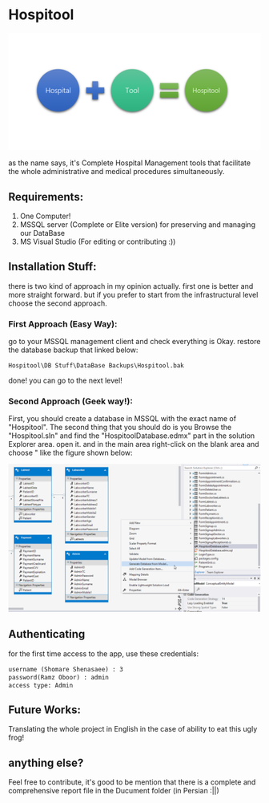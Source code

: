 # Hospitool 

![alt text](https://github.com/AFZL95/Hospitool/blob/master/Ducuments/img/logo.png "Hospitool")

as the name says, it's Complete Hospital Management tools that facilitate the whole administrative and medical procedures simultaneously.


## Requirements:

1. One Computer!
2. MSSQL server (Complete or Elite version) for preserving and managing our DataBase
3.  MS Visual Studio (For editing or contributing :)) 

## Installation Stuff:
there is two kind of approach in my opinion actually.
first one is better and more straight forward. but if you prefer to start from the infrastructural level choose the second approach.

### First Approach (Easy Way):
go to your MSSQL management client and check everything is Okay.
restore the database backup that linked below:
```
Hospitool\DB Stuff\DataBase Backups\Hospitool.bak
```
done!
you can go to the next level!


### Second Approach (Geek way!):
First, you should create a database in MSSQL with the exact name of "Hospitool".
The second thing that you should do is you Browse the "Hospitool.sln" and find the "HospitoolDatabase.edmx" part in the solution Explorer area. open it. and in the main area right-click on the blank area and choose " like the figure shown below:
 
![Regenerating](https://github.com/AFZL95/Hospitool/blob/master/Ducuments/img/regenerating.png)

## Authenticating
for the first time access to the app, use these credentials:
```
username (Shomare Shenasaee) : 3
password(Ramz Oboor) : admin
access type: Admin
```

## Future Works:

Translating the whole project in English in the case of ability to eat this ugly frog!

## anything else?

Feel free to contribute, it's good to be mention that there is a complete and comprehensive report file in the Ducument folder (in Persian :||)

 